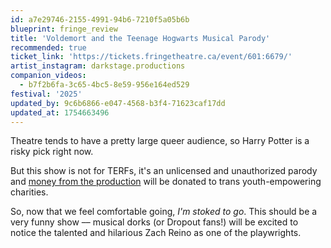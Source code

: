 ```yaml
---
id: a7e29746-2155-4991-94b6-7210f5a05b6b
blueprint: fringe_review
title: 'Voldemort and the Teenage Hogwarts Musical Parody'
recommended: true
ticket_link: 'https://tickets.fringetheatre.ca/event/601:6679/'
artist_instagram: darkstage.productions
companion_videos:
  - b7f2b6fa-3c65-4bc5-8e59-956e164ed529
festival: '2025'
updated_by: 9c6b6866-e047-4568-b3f4-71623caf17dd
updated_at: 1754663496
---
```

Theatre tends to have a pretty large queer audience, so Harry Potter is a risky pick right now.

But this show is not for TERFs, it's an unlicensed and unauthorized parody and [money from the production](https://www.instagram.com/p/DMwAT1ryMR1) will be donated to trans youth-empowering charities.

So, now that we feel comfortable going, _I'm stoked to go_. This should be a very funny show –– musical dorks (or Dropout fans!) will be excited to notice the talented and hilarious Zach Reino as one of the playwrights.